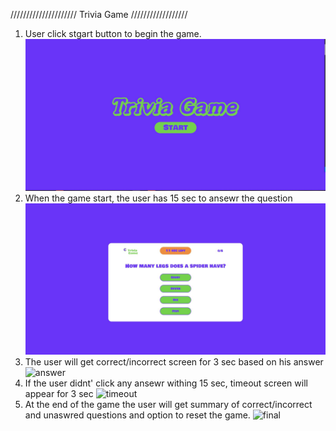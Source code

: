 ///////////////////// Trivia Game //////////////////

1. User click stgart button to begin the game.
   ![start](assets/images/step1.jpg)
2. When the game start, the user has 15 sec to ansewr the question
   ![question](assets/images/step2.jpg)
3. The user will get correct/incorrect screen for 3 sec based on his answer
   ![answer](assets/imgaes/step3.jpg)
4. If the user didnt' click any ansewr withing 15 sec, timeout screen will appear for 3 sec
   ![timeout](assets/imgaes/step4.jpg)
5. At the end of the game the user will get summary of correct/incorrect and unaswred questions and option to reset the game.
   ![final](assets/imgaes/step5.jpg)
